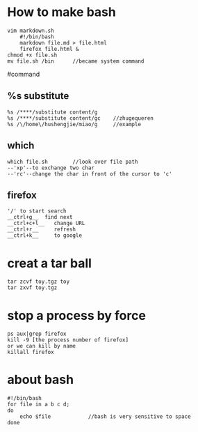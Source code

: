 # How to make bash
    vim markdown.sh
        #!/bin/bash
        markdown file.md > file.html
        firefox file.html &
    chmod +x file.sh
    mv file.sh /bin      //became system command

#command
## %s                substitute
    %s /****/substitute content/g
    %s /****/substitute content/gc    //zhugequeren 
    %s /\/home\/hushengjie/miao/g     //example
## which 
    which file.sh        //look over file path
    --'xp'--to exchange two char
    --'rc'--change the char in front of the cursor to 'c'
## firefox
    '/' to start search
    __ctrl+g__  find next
    __ctrl+c+l__   change URL
    __ctrl+r__     refresh
    __ctrl+k__     to google
# creat a tar ball
    tar zcvf toy.tgz toy
    tar zxvf toy.tgz
# stop a process by force
    ps aux|grep firefox
    kill -9 [the process number of firefox]
    or we can kill by name
    killall firefox
# about bash
    #!/bin/bash
    for file in a b c d;
    do
        echo $file            //bash is very sensitive to space
    done
